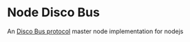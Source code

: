 # Node Disco Bus 

An [Disco Bus protocol](https://github.com/jgillick/Disco-Bus-Protocol) master node 
implementation for nodejs
